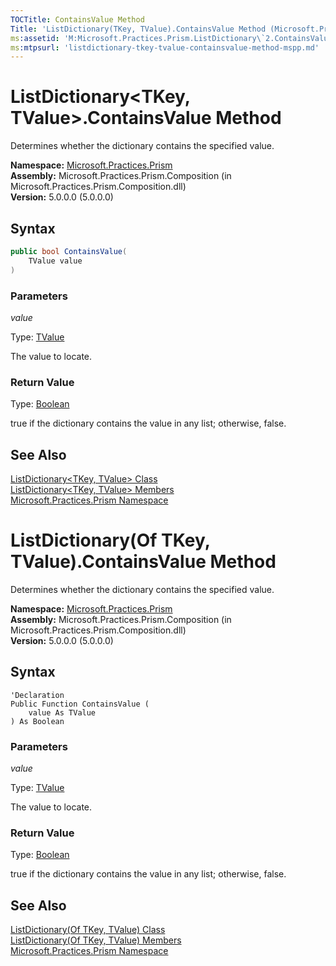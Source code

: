 ```yaml
---
TOCTitle: ContainsValue Method
Title: 'ListDictionary(TKey, TValue).ContainsValue Method (Microsoft.Practices.Prism)'
ms:assetid: 'M:Microsoft.Practices.Prism.ListDictionary\`2.ContainsValue(\`1)'
ms:mtpsurl: 'listdictionary-tkey-tvalue-containsvalue-method-mspp.md'
---
```



# ListDictionary&lt;TKey, TValue&gt;.ContainsValue Method

Determines whether the dictionary contains the specified value.

**Namespace:** [Microsoft.Practices.Prism](/patterns-practices/reference/mspp-namespace)  
**Assembly:** Microsoft.Practices.Prism.Composition (in Microsoft.Practices.Prism.Composition.dll)  
**Version:** 5.0.0.0 (5.0.0.0)

## Syntax

```C#
public bool ContainsValue(
	TValue value
)
```

### Parameters

*value*

Type: [TValue](/patterns-practices/reference/listdictionary-tkey-tvalue-class-mspp)

The value to locate.

### Return Value

Type: [Boolean](http://msdn.microsoft.com/en-us/library/a28wyd50)

true if the dictionary contains the value in any list; otherwise, false.

## See Also

[ListDictionary&lt;TKey, TValue&gt; Class](/patterns-practices/reference/listdictionary-tkey-tvalue-class-mspp)  
[ListDictionary&lt;TKey, TValue&gt; Members](/patterns-practices/reference/listdictionary-tkey-tvalue-members-mspp)  
[Microsoft.Practices.Prism Namespace](/patterns-practices/reference/mspp-namespace)  

# ListDictionary(Of TKey, TValue).ContainsValue Method

Determines whether the dictionary contains the specified value.

**Namespace:** [Microsoft.Practices.Prism](/patterns-practices/reference/mspp-namespace)  
**Assembly:** Microsoft.Practices.Prism.Composition (in Microsoft.Practices.Prism.Composition.dll)  
**Version:** 5.0.0.0 (5.0.0.0)

## Syntax

```VB
'Declaration
Public Function ContainsValue ( 
	value As TValue
) As Boolean
```

### Parameters

*value*

Type: [TValue](/patterns-practices/reference/listdictionary-tkey-tvalue-class-mspp)

The value to locate.

### Return Value
Type: [Boolean](http://msdn.microsoft.com/en-us/library/a28wyd50)

true if the dictionary contains the value in any list; otherwise, false.

## See Also

[ListDictionary(Of TKey, TValue) Class](/patterns-practices/reference/listdictionary-tkey-tvalue-class-mspp)  
[ListDictionary(Of TKey, TValue) Members](/patterns-practices/reference/listdictionary-tkey-tvalue-members-mspp)  
[Microsoft.Practices.Prism Namespace](/patterns-practices/reference/mspp-namespace)  